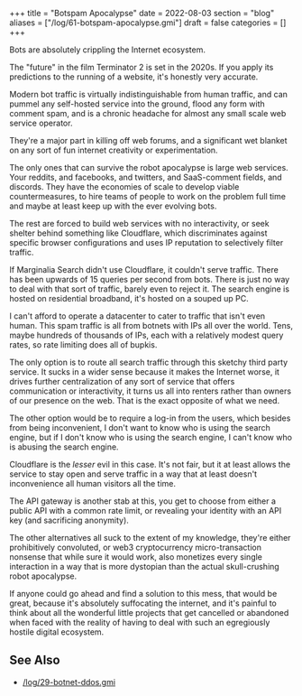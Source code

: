 +++
title = "Botspam Apocalypse"
date = 2022-08-03
section = "blog"
aliases = ["/log/61-botspam-apocalypse.gmi"]
draft = false
categories = []
+++


Bots are absolutely crippling the Internet ecosystem. 

The "future" in the film Terminator 2 is set in the 2020s. If you apply its predictions to the running of a website, it's honestly very accurate.

Modern bot traffic is virtually indistinguishable from human traffic, and can pummel any self-hosted service into the ground, flood any form with comment spam, and is a chronic headache for almost any small scale web service operator. 

They're a major part in killing off web forums, and a significant wet blanket on any sort of fun internet creativity or experimentation. 

The only ones that can survive the robot apocalypse is large web services. Your reddits, and facebooks, and twitters, and SaaS-comment fields, and discords. They have the economies of scale to develop viable countermeasures, to hire teams of people to work on the problem full time and maybe at least keep up with the ever evolving bots. 

The rest are forced to build web services with no interactivity, or seek shelter behind something like Cloudflare, which discriminates against specific browser configurations and uses IP reputation to selectively filter traffic. 

If Marginalia Search didn't use Cloudflare, it couldn't serve traffic. There has been upwards of 15 queries per second from bots. There is just no way to deal with that sort of traffic, barely even to reject it. The search engine is hosted on residential broadband, it's hosted on a souped up PC. 

I can't afford to operate a datacenter to cater to traffic that isn't even human. This spam traffic is all from botnets with IPs all over the world. Tens, maybe hundreds of thousands of IPs, each with a relatively modest query rates, so rate limiting does all of bupkis.

The only option is to route all search traffic through this sketchy third party service. It sucks in a wider sense because it makes the Internet worse, it drives further centralization of any sort of service that offers communication or interactivity, it turns us all into renters rather than owners of our presence on the web. That is the exact opposite of what we need. 

The other option would be to require a log-in from the users, which besides from being inconvenient, I don't want to know who is using the search engine, but if I don't know who is using the search engine, I can't know who is abusing the search engine. 

Cloudflare is the *lesser* evil in this case. It's not fair, but it at least allows the service to stay open and serve traffic in a way that at least doesn't inconvenience all human visitors all the time.

The API gateway is another stab at this, you get to choose from either a public API with a common rate limit, or revealing your identity with an API key (and sacrificing anonymity).

The other alternatives all suck to the extent of my knowledge, they're either prohibitively convoluted, or web3 cryptocurrency micro-transaction nonsense that while sure it would work, also monetizes every single interaction in a way that is more dystopian than the actual skull-crushing robot apocalypse.

If anyone could go ahead and find a solution to this mess, that would be great, because it's absolutely suffocating the internet, and it's painful to think about all the wonderful little projects that get cancelled or abandoned when faced with the reality of having to deal with such an egregiously hostile digital ecosystem.

## See Also

* [/log/29-botnet-ddos.gmi](/log/29-botnet-ddos.gmi)